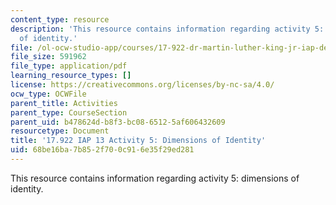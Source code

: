 ```yaml
---
content_type: resource
description: 'This resource contains information regarding activity 5: dimensions
  of identity.'
file: /ol-ocw-studio-app/courses/17-922-dr-martin-luther-king-jr-iap-design-seminar-january-iap-2013/68be16ba7b852f700c916e35f29ed281_MIT17_922IAP13_Activity5.pdf
file_size: 591962
file_type: application/pdf
learning_resource_types: []
license: https://creativecommons.org/licenses/by-nc-sa/4.0/
ocw_type: OCWFile
parent_title: Activities
parent_type: CourseSection
parent_uid: b478624d-b8f3-bc08-6512-5af606432609
resourcetype: Document
title: '17.922 IAP 13 Activity 5: Dimensions of Identity'
uid: 68be16ba-7b85-2f70-0c91-6e35f29ed281
---
```

This resource contains information regarding activity 5: dimensions of identity.